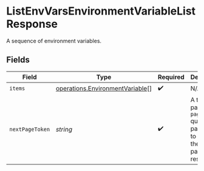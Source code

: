 # ListEnvVarsEnvironmentVariableListResponse

A sequence of environment variables.


## Fields

| Field                                                                                 | Type                                                                                  | Required                                                                              | Description                                                                           |
| ------------------------------------------------------------------------------------- | ------------------------------------------------------------------------------------- | ------------------------------------------------------------------------------------- | ------------------------------------------------------------------------------------- |
| `items`                                                                               | [operations.EnvironmentVariable](../../models/operations/environmentvariable.md)[]    | :heavy_check_mark:                                                                    | N/A                                                                                   |
| `nextPageToken`                                                                       | *string*                                                                              | :heavy_check_mark:                                                                    | A token to pass as a `page-token` query parameter to return the next page of results. |